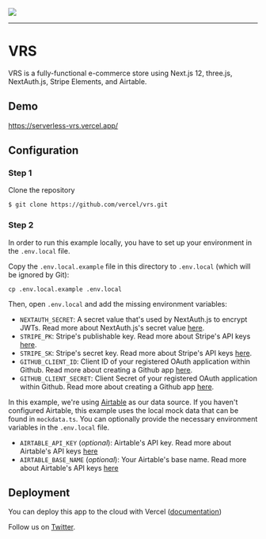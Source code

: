 [![](https://assets.zeit.co/image/upload/v1556749417/front/blog/serverless-ecommerce/serverless-vrs.now.sh.png)](https://serverless-vrs.now.sh)

---

# VRS

VRS is a fully-functional e-commerce store using Next.js 12, three.js, NextAuth.js, Stripe Elements, and Airtable.  

## Demo 

https://serverless-vrs.vercel.app/

## Configuration 

### Step 1

Clone the repository 

```bash
$ git clone https://github.com/vercel/vrs.git
```

### Step 2 

In order to run this example locally, you have to set up your environment in the `.env.local` file.

Copy the `.env.local.example` file in this directory to `.env.local` (which will be ignored by Git):

```
cp .env.local.example .env.local
```

Then, open `.env.local` and add the missing environment variables:

- `NEXTAUTH_SECRET`: A secret value that's used by NextAuth.js to encrypt JWTs. Read more about NextAuth.js's secret value [here](https://next-auth.js.org/configuration/options#nextauth_secret). 
- `STRIPE_PK`:  Stripe's publishable key. Read more about Stripe's API keys [here](https://stripe.com/docs/keys#obtain-api-keys). 
- `STRIPE_SK`:  Stripe's secret key. Read more about Stripe's API keys [here](https://stripe.com/docs/keys#obtain-api-keys). 
- `GITHUB_CLIENT_ID`:  Client ID of your registered OAuth application within Github. Read more about creating a Github app [here](https://docs.github.com/en/developers/apps/building-oauth-apps/creating-an-oauth-app).
- `GITHUB_CLIENT_SECRET`:  Client Secret of your registered OAuth application within Github. Read more about creating a Github app [here](https://docs.github.com/en/developers/apps/building-oauth-apps/creating-an-oauth-app).

In this example, we're using [Airtable](https://airtable.com/) as our data source. If you haven't configured Airtable, this example uses the local mock data that can be found in `mockdata.ts`. You can optionally provide the necessary environment variables in the `.env.local` file. 


- `AIRTABLE_API_KEY` (_optional_): Airtable's API key. Read more about Airtable's API keys [here](https://support.airtable.com/hc/en-us/articles/219046777-How-do-I-get-my-API-key-) 
- `AIRTABLE_BASE_NAME`  (_optional_): Your Airtable's base name. Read more about Airtable's API keys [here](https://support.airtable.com/hc/en-us/articles/219046777-How-do-I-get-my-API-key-) 


## Deployment 

You can deploy this app to the cloud with Vercel ([documentation](https://nextjs.org/docs/deployment))


Follow us on [Twitter](https://twitter.com/vercel).
